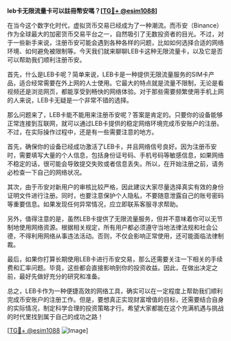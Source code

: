 **leb卡无限流量卡可以註冊幣安嗎？[[TG💪+ @esim1088](https://t.me/s/esim1088)]**

在当今这个数字化时代，虚拟货币交易已经成为了一种潮流。而币安（Binance）作为全球最大的加密货币交易平台之一，自然吸引了无数投资者的目光。不过，对于一些新手来说，注册币安可能会遇到各种各样的问题，比如如何选择合适的网络环境、如何避免被限制等。今天我们就来聊聊LEB卡这种无限流量卡，以及它是否可以帮助我们顺利注册币安。

首先，什么是LEB卡呢？简单来说，LEB卡是一种提供无限流量服务的SIM卡产品，适合经常需要在外上网的人士使用。它最大的特点就是流量不限制，无论是看视频还是浏览网页，都能享受到畅快的网络体验。对于那些需要频繁使用手机上网的人来说，LEB卡无疑是一个非常不错的选择。

那么问题来了，LEB卡能不能用来注册币安呢？答案是肯定的。只要你的设备能够正常连接到互联网，就可以通过LEB卡提供的稳定网络环境完成币安账户的注册。不过，在实际操作过程中，还是有一些需要注意的地方。

首先，确保你的设备已经成功激活了LEB卡，并且网络信号良好。因为注册币安时，需要填写大量的个人信息，包括身份证号码、手机号码等敏感信息，如果网络不稳定的话，很可能会导致提交失败或者信息丢失。所以，在开始注册之前，请务必检查一下自己的网络状况。

其次，由于币安对新用户的审核比较严格，因此建议大家尽量选择真实有效的身份证明文件进行注册。同时，也要注意保护个人隐私，不要随意泄露自己的账号密码等重要信息。如果发现任何异常情况，应立即联系客服寻求帮助。

另外，值得注意的是，虽然LEB卡提供了无限流量服务，但并不意味着你可以无节制地使用网络资源。根据相关规定，所有用户都必须遵守当地法律法规和社会公德，不得利用网络从事违法活动。否则，不仅会影响正常使用，还可能面临法律制裁。

最后，如果你打算长期使用LEB卡进行币安交易，那么还需要关注一下相关的手续费和汇率问题。毕竟，这些都会直接影响到你的投资收益。因此，在做出决定之前，最好先做好充分的研究和准备。

总之，LEB卡作为一种便捷高效的网络工具，确实可以在一定程度上帮助我们顺利完成币安账户的注册工作。但是，要想真正实现财富增值的目标，还需要结合自身的实际情况，制定科学合理的投资策略才行。希望大家都能在这个充满机遇与挑战的时代里找到属于自己的成功之路！

[[TG💪+ @esim1088](https://t.me/s/esim1088) ![Image](https://i.postimg.cc/4NQfJmqS/Snipaste-2025-05-13-00-14-12.png)]